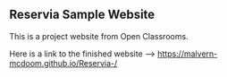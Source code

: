## Reservia Sample Website

This is a project website from Open Classrooms. 

Here is a link to the finished website --> https://malvern-mcdoom.github.io/Reservia-/

